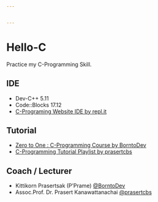 ```yaml
---


---
```


<h1 id="hello-c">Hello-C</h1>
<p>Practice my C-Programming Skill.</p>
<h2 id="ide">IDE</h2>
<ul>
<li>Dev-C++ 5.11</li>
<li>Code::Blocks 17.12</li>
<li><a href="repl.it/language/c">C-Programing Website IDE by repl.it</a></li>
</ul>
<h2 id="tutorial">Tutorial</h2>
<ul>
<li><a href="https://borntodev.teachable.com/courses/enrolled/218751">Zero to One : C-Programming Course by BorntoDev</a></li>
<li><a href="https://www.youtube.com/playlist?list=PLoTScYm9O0GHHgz0S1tSyIl7vkG0y105z">C-Programming Tutorial Playlist by prasertcbs</a></li>
</ul>
<h2 id="coach--lecturer">Coach / Lecturer</h2>
<ul>
<li>Kittikorn Prasertsak (P’Prame) <a href="http://www.borntodev.com">@BorntoDev</a></li>
<li>Assoc.Prof. Dr. Prasert Kanawattanachai <a href="https://www.youtube.com/user/prasertcbs/featured">@prasertcbs</a></li>
</ul>

